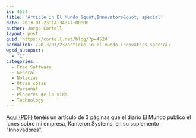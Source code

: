 ```yaml
---
id: 4524
title: 'Article in El Mundo &quot;Innovators&quot; special'
date: 2013-01-23T14:34:47+00:00
author: Jorge Cortell
layout: post
guid: https://cortell.net/blog/?p=4524
permalink: /2013/01/23/article-in-el-mundo-innovators-special/
wpsd_autopost:
  - "1"
categories:
  - Free Software
  - General
  - Noticias
  - Otras cosas
  - Personal
  - Placeres de la vida
  - Technology
---
```

<a title="https://issuu.com/kanteron/docs/inno21ene?mode=window" href="https://issuu.com/kanteron/docs/inno21ene?mode=window" target="_blank">Aquí (PDF)</a> tenéis un artículo de 3 páginas que el diario El Mundo publicó el lunes sobre mi empresa, Kanteron Systems, en su suplemento "Innovadores".</p> 

 